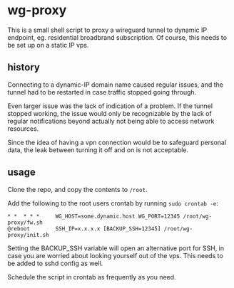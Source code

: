 # wg-proxy

This is a small shell script to proxy a wireguard tunnel to dynamic IP endpoint, eg. residential broadbrand subscription. Of course, this needs to be set up on a static IP vps.

## history

Connecting to a dynamic-IP domain name caused regular issues, and the tunnel had to be restarted in case traffic stopped going through. 

Even larger issue was the lack of indication of a problem. If the tunnel stopped working, the issue would only be recognizable by the lack of regular notifications beyond actually not being able to access network resources.

Since the idea of having a vpn connection would be to safeguard personal data, the leak between turning it off and on is not acceptable.

## usage

Clone the repo, and copy the contents to `/root`. 

Add the following to the root users crontab by running `sudo crontab -e`:
```
* *  * * *     WG_HOST=some.dynamic.host WG_PORT=12345 /root/wg-proxy/fw.sh
@reboot        SSH_IP=x.x.x.x [BACKUP_SSH=12345] /root/wg-proxy/init.sh
```

Setting the BACKUP_SSH variable will open an alternative port for SSH, in case you are worried about looking yourself out of the vps. This needs to be added to sshd config as well.

Schedule the script in crontab as frequently as you need.
